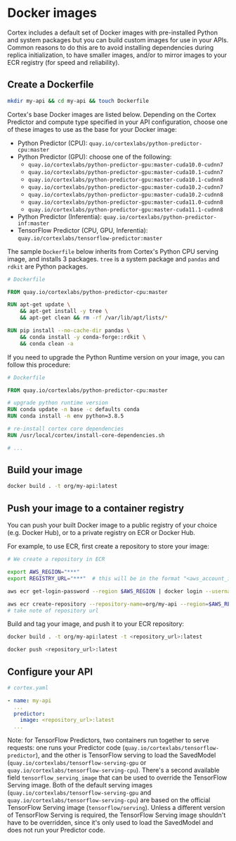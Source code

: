 # Docker images

Cortex includes a default set of Docker images with pre-installed Python and system packages but you can build custom images for use in your APIs. Common reasons to do this are to avoid installing dependencies during replica initialization, to have smaller images, and/or to mirror images to your ECR registry (for speed and reliability).

## Create a Dockerfile

```bash
mkdir my-api && cd my-api && touch Dockerfile
```

Cortex's base Docker images are listed below. Depending on the Cortex Predictor and compute type specified in your API configuration, choose one of these images to use as the base for your Docker image:

<!-- CORTEX_VERSION_BRANCH_STABLE x10 -->
* Python Predictor (CPU): `quay.io/cortexlabs/python-predictor-cpu:master`
* Python Predictor (GPU): choose one of the following:
  * `quay.io/cortexlabs/python-predictor-gpu:master-cuda10.0-cudnn7`
  * `quay.io/cortexlabs/python-predictor-gpu:master-cuda10.1-cudnn7`
  * `quay.io/cortexlabs/python-predictor-gpu:master-cuda10.1-cudnn8`
  * `quay.io/cortexlabs/python-predictor-gpu:master-cuda10.2-cudnn7`
  * `quay.io/cortexlabs/python-predictor-gpu:master-cuda10.2-cudnn8`
  * `quay.io/cortexlabs/python-predictor-gpu:master-cuda11.0-cudnn8`
  * `quay.io/cortexlabs/python-predictor-gpu:master-cuda11.1-cudnn8`
* Python Predictor (Inferentia): `quay.io/cortexlabs/python-predictor-inf:master`
* TensorFlow Predictor (CPU, GPU, Inferentia): `quay.io/cortexlabs/tensorflow-predictor:master`

The sample `Dockerfile` below inherits from Cortex's Python CPU serving image, and installs 3 packages. `tree` is a system package and `pandas` and `rdkit` are Python packages.

<!-- CORTEX_VERSION_BRANCH_STABLE -->
```dockerfile
# Dockerfile

FROM quay.io/cortexlabs/python-predictor-cpu:master

RUN apt-get update \
    && apt-get install -y tree \
    && apt-get clean && rm -rf /var/lib/apt/lists/*

RUN pip install --no-cache-dir pandas \
    && conda install -y conda-forge::rdkit \
    && conda clean -a
```

If you need to upgrade the Python Runtime version on your image, you can follow this procedure:

<!-- CORTEX_VERSION_BRANCH_STABLE -->

```Dockerfile
# Dockerfile

FROM quay.io/cortexlabs/python-predictor-cpu:master

# upgrade python runtime version
RUN conda update -n base -c defaults conda
RUN conda install -n env python=3.8.5

# re-install cortex core dependencies
RUN /usr/local/cortex/install-core-dependencies.sh

# ...
```

## Build your image

```bash
docker build . -t org/my-api:latest
```

## Push your image to a container registry

You can push your built Docker image to a public registry of your choice (e.g. Docker Hub), or to a private registry on ECR or Docker Hub.

For example, to use ECR, first create a repository to store your image:

```bash
# We create a repository in ECR

export AWS_REGION="***"
export REGISTRY_URL="***"  # this will be in the format "<aws_account_id>.dkr.ecr.<aws_region>.amazonaws.com"

aws ecr get-login-password --region $AWS_REGION | docker login --username AWS --password-stdin $REGISTRY_URL

aws ecr create-repository --repository-name=org/my-api --region=$AWS_REGION
# take note of repository url
```

Build and tag your image, and push it to your ECR repository:

```bash
docker build . -t org/my-api:latest -t <repository_url>:latest

docker push <repository_url>:latest
```

## Configure your API

```yaml
# cortex.yaml

- name: my-api
  ...
  predictor:
    image: <repository_url>:latest
  ...
```

Note: for TensorFlow Predictors, two containers run together to serve requests: one runs your Predictor code (`quay.io/cortexlabs/tensorflow-predictor`), and the other is TensorFlow serving to load the SavedModel (`quay.io/cortexlabs/tensorflow-serving-gpu` or `quay.io/cortexlabs/tensorflow-serving-cpu`). There's a second available field `tensorflow_serving_image` that can be used to override the TensorFlow Serving image. Both of the default serving images (`quay.io/cortexlabs/tensorflow-serving-gpu` and `quay.io/cortexlabs/tensorflow-serving-cpu`) are based on the official TensorFlow Serving image (`tensorflow/serving`). Unless a different version of TensorFlow Serving is required, the TensorFlow Serving image shouldn't have to be overridden, since it's only used to load the SavedModel and does not run your Predictor code.
